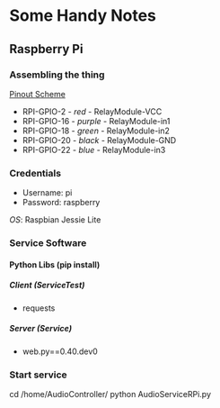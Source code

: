 # Some Handy Notes

## Raspberry Pi

### Assembling the thing
[Pinout Scheme](http://www.raspberrypi-spy.co.uk/wp-content/uploads/2014/07/Raspberry-Pi-GPIO-Layout-Model-B-Plus.png)
- RPI-GPIO-2 - _red_ - RelayModule-VCC
- RPI-GPIO-16 - _purple_ - RelayModule-in1
- RPI-GPIO-18 - _green_ - RelayModule-in2
- RPI-GPIO-20 - _black_ - RelayModule-GND
- RPI-GPIO-22 - _blue_ - RelayModule-in3

### Credentials

- Username: pi
- Password: raspberry

*OS*: Raspbian Jessie Lite

### Service Software

#### Python Libs (pip install)
##### Client (ServiceTest)

- requests

##### Server (Service)

- web.py==0.40.dev0

### Start service
cd /home/AudioController/
python AudioServiceRPi.py
